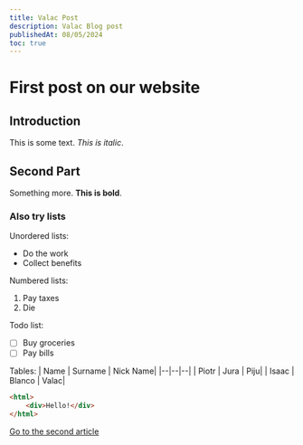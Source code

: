```yaml
---
title: Valac Post
description: Valac Blog post
publishedAt: 08/05/2024
toc: true
---
```


# First post on our website

## Introduction

This is some text. _This is italic_.

## Second Part

Something more. **This is bold**.

### Also try lists

Unordered lists:

-   Do the work
-   Collect benefits

Numbered lists:

1.  Pay taxes
2.  Die

Todo list:

-   [ ] Buy groceries
-   [ ] Pay bills

Tables:
| Name | Surname | Nick Name|
|--|--|--|
| Piotr | Jura | Piju|
| Isaac | Blanco | Valac|

```html
<html>
	<div>Hello!</div>
</html>
```

[Go to the second article](/blog/vue-introduction)
